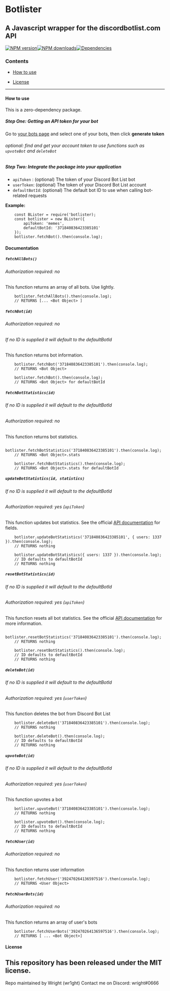 
# Botlister
## A Javascript wrapper for the discordbotlist.com API
<a href="https://www.npmjs.com/package/botlister"><img src="https://img.shields.io/npm/v/botlister.svg?maxAge=3600" alt="NPM version" /></a><a href="https://www.npmjs.com/package/botlister"><img src="https://img.shields.io/npm/dt/botlister.svg?maxAge=3600" alt="NPM downloads" /></a><a href="https://david-dm.org/wr1ght/botlister"><img src="https://img.shields.io/david/wr1ght/botlister.svg?maxAge=3600" alt="Dependencies" /></a>

### Contents

* [How to use](#how-to-use)

* [License](#license)

------------------

#### How to use
This is a zero-dependency package.
##### Step One: Getting an API token for your bot

Go to [your bots page](https://discordbotlist.com/bots/mine) and select one of your bots, then click **generate token**

###### optional: find and get your account token to use functions such as `upvoteBot` and `deleteBot`

##### Step Two: Integrate the package into your application
* `apiToken` : (optional) The token of your Discord Bot List bot
* `userToken`: (optional) The token of your Discord Bot List account
* `defaultBotId`: (optional) The default bot ID to use when calling bot-related requests

**Example:**
```
    const BLister = require('botlister);
    const botlister = new BLister({
        apiToken: 'memes',
        defaultBotId: '371840836423385101'
    });
    botlister.fetchBot().then(console.log);
```
  

#### Documentation

##### `fetchAllBots()`
###### Authorization required: no

This function returns an array of all bots. Use lightly.
```
    botlister.fetchAllBots().then(console.log);
    // RETURNS [... <Bot Object> ]
```

##### `fetchBot(id)`
###### Authorization required: no
###### If no ID is supplied it will default to the defaultBotId

This function returns bot information.
```
    botlister.fetchBot('371840836423385101').then(console.log);
    // RETURNS <Bot Object>

    botlister.fetchBot().then(console.log);
    // RETURNS <Bot Object> for defaultBotId
```

##### `fetchBotStatistics(id)`
###### If no ID is supplied it will default to the defaultBotId
###### Authorization required: no

This function returns bot statistics.
```
    botlister.fetchBotStatistics('371840836423385101').then(console.log);
    // RETURNS <Bot Object>.stats

    botlister.fetchBotStatistics().then(console.log);
    // RETURNS <Bot Object>.stats for defaultBotId
```

##### `updateBotStatistics(id, statistics)`
###### If no ID is supplied it will default to the defaultBotId
###### Authorization required: yes (`apiToken`)

This function updates bot statistics.
See the official [API documentation](https://discordbotlist.com/api-docs) for fields.
```
    botlister.updateBotStatistics('371840836423385101', { users: 1337 }).then(console.log);
    // RETURNS nothing

    botlister.updateBotStatistics({ users: 1337 }).then(console.log);
    // ID defaults to defaultBotId
    // RETURNS nothing
```

##### `resetBotStatistics(id)`
###### If no ID is supplied it will default to the defaultBotId
###### Authorization required: yes (`apiToken`)

This function resets all bot statistics.
See the official [API documentation](https://discordbotlist.com/api-docs) for more information.
```
    botlister.resetBotStatistics('371840836423385101').then(console.log);
    // RETURNS nothing

    botlister.resetBotStatistics().then(console.log);
    // ID defaults to defaultBotId
    // RETURNS nothing
```

##### `deleteBot(id)`
###### If no ID is supplied it will default to the defaultBotId
###### Authorization required: yes (`userToken`)

This function deletes the bot from Discord Bot List
```
    botlister.deleteBot('371840836423385101').then(console.log);
    // RETURNS nothing

    botlister.deleteBot().then(console.log);
    // ID defaults to defaultBotId
    // RETURNS nothing
```

##### `upvoteBot(id)`
###### If no ID is supplied it will default to the defaultBotId
###### Authorization required: yes (`userToken`)

This function upvotes a bot
```
    botlister.upvoteBot('371840836423385101').then(console.log);
    // RETURNS nothing

    botlister.upvoteBot().then(console.log);
    // ID defaults to defaultBotId
    // RETURNS nothing
```

##### `fetchUser(id)`
###### Authorization required: no

This function returns user information
```
    botlister.fetchUser('392470264136597516').then(console.log);
    // RETURNS <User Object>
```

##### `fetchUserBots(id)`
###### Authorization required: no

This function returns an array of user's bots
```
    botlister.fetchUserBots('392470264136597516').then(console.log);
    // RETURNS [ ... <Bot Object>]
```

#### License

This repository has been released under the MIT license.
------------------

<p>Repo maintained by Wright (wr1ght)
Contact me on Discord: wright#0666</p>

 